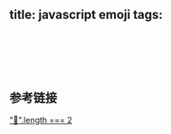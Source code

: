 title: javascript emoji
tags:
---

<!-- more -->

##
```
```

##
```
```

##
```
```

## 参考链接
["💩".length === 2](http://blog.jonnew.com/posts/poo-dot-length-equals-two)